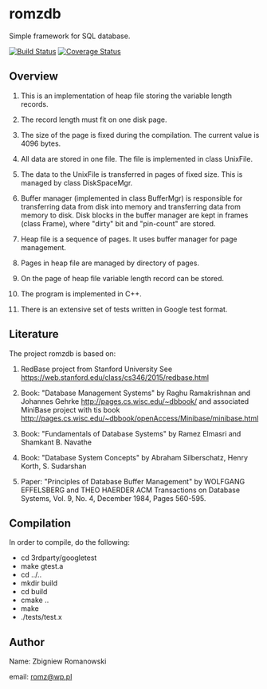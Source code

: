 # romzdb

Simple framework for SQL database.

[![Build Status](https://travis-ci.org/romz-pl/romzdb.svg?branch=master)](https://travis-ci.org/romz-pl/romzdb)
[![Coverage Status](https://codecov.io/gh/romz-pl/romzdb/badge.svg?branch=master)](https://codecov.io/gh/romz-pl/romzdb?branch=master)

## Overview

1. This is an implementation of heap file storing the variable length records.

2. The record length must fit on one disk page. 

3. The size of the page is fixed during the compilation. The current value is 4096 bytes.

4. All data are stored in one file. The file is implemented in class UnixFile.

5. The data to the UnixFile is transferred in pages of fixed size. This is managed by class DiskSpaceMgr.

6. Buffer manager (implemented in class BufferMgr) is responsible for transferring data from disk into memory and transferring data from memory to disk. Disk blocks in the buffer manager are kept in frames (class Frame), where "dirty" bit and "pin-count" are stored.

7. Heap file is a sequence of pages. It uses buffer manager for page management. 

8. Pages in heap file are managed by directory of pages. 

9. On the page of heap file variable length record can be stored. 

10. The program is implemented in C++.

11. There is an extensive set of tests written in Google test format.

## Literature

The project romzdb is based on: 
1. RedBase project from Stanford University
   See https://web.stanford.edu/class/cs346/2015/redbase.html

2. Book: "Database Management Systems" by Raghu Ramakrishnan and Johannes Gehrke
   http://pages.cs.wisc.edu/~dbbook/
   and associated MiniBase project with tis book
   http://pages.cs.wisc.edu/~dbbook/openAccess/Minibase/minibase.html

3. Book: "Fundamentals of Database Systems" by Ramez Elmasri and Shamkant B. Navathe

4. Book: "Database System Concepts" by Abraham Silberschatz, Henry Korth, S. Sudarshan 

5. Paper: "Principles of Database Buffer Management" by WOLFGANG EFFELSBERG and THEO HAERDER
   ACM Transactions on Database Systems, Vol. 9, No. 4, December 1984, Pages 560-595.

## Compilation

In order to compile, do the following:
  - cd 3rdparty/googletest
  - make gtest.a
  - cd ../..
  - mkdir build
  - cd build
  - cmake ..
  - make
  - ./tests/test.x

## Author

Name: Zbigniew Romanowski

email: romz@wp.pl


